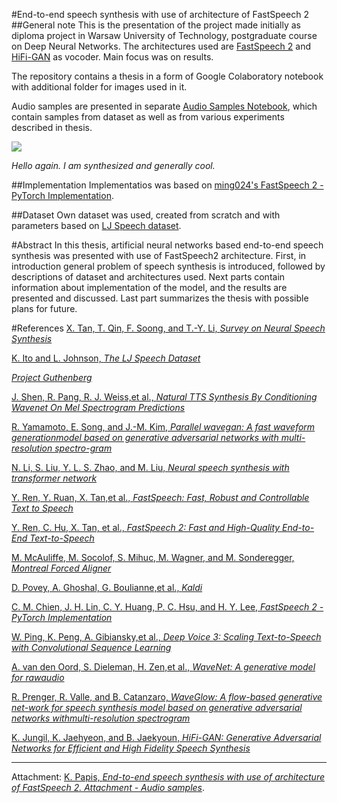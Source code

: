 #End-to-end speech synthesis with use of architecture of FastSpeech 2
##General note
This is the presentation of the project made initially as diploma project in Warsaw University of Technology, postgraduate course on Deep Neural Networks.
The architectures used are [FastSpeech 2](https://arxiv.org/abs/2006.04558) and [HiFi-GAN](https://arxiv.org/pdf/2010.05646.pdf) as vocoder.
Main focus was on results.

The repository contains a thesis in a form of Google Colaboratory notebook with additional folder for images used in it.

Audio samples are presented in separate [Audio Samples Notebook](https://colab.research.google.com/drive/1Cgr0z_vuYeb_zHGAsphcTvbg98GuFQyT?usp=sharing), which contain samples from dataset as well as from various experiments described in thesis.

![](https://drive.google.com/uc?id=1qWGDeQQKxGyRcIG3seLmnHVBnR9PCnw2)

*Hello again. I am synthesized and generally cool.*

##Implementation
Implementatios was based on [ming024's FastSpeech 2 - PyTorch Implementation](https://github.com/ming024/FastSpeech2).


##Dataset
Own dataset was used, created from scratch and with parameters based on [LJ Speech dataset](https://keithito.com/LJ-Speech-Dataset/).

#Abstract
In this thesis, artificial neural networks based end-to-end speech synthesis was presented with use of FastSpeech2 architecture. First, in introduction general problem of speech synthesis is introduced, followed by descriptions of dataset and architectures used. Next parts contain information about implementation of the model, and the results are presented and discussed. Last part summarizes the thesis with possible plans for future.

#References
[X. Tan, T. Qin, F. Soong, and T.-Y. Li, *Survey on Neural Speech Synthesis*](https://arxiv.org/pdf/2106.15561.pdf)

[K. Ito and L. Johnson, *The LJ Speech Dataset*](https://keithito.com/LJ-Speech-Dataset/)

[*Project Guthenberg*](https://www.gutenberg.org/)

[J. Shen, R. Pang, R. J. Weiss,et al., *Natural TTS Synthesis By Conditioning Wavenet On Mel Spectrogram Predictions*](https://arxiv.org/pdf/1712.05884.pdf)

[R. Yamamoto, E. Song, and J.-M. Kim, *Parallel wavegan: A fast waveform generationmodel based on generative adversarial networks with multi-resolution spectro-gram*](https://arxiv.org/abs/1910.11480)

[N. Li, S. Liu, Y. L. S. Zhao, and M. Liu, *Neural speech synthesis with transformer network*](https://ojs.aaai.org/index.php/AAAI/article/view/4642)

[Y. Ren, Y. Ruan, X. Tan,et al., *FastSpeech: Fast, Robust and Controllable Text to Speech*](https://arxiv.org/pdf/1905.09263.pdf)

[Y. Ren, C. Hu, X. Tan, et al., *FastSpeech 2: Fast and High-Quality End-to-End
Text-to-Speech*](https://arxiv.org/abs/2006.04558)

[M. McAuliffe, M. Socolof, S. Mihuc, M. Wagner, and M. Sonderegger, *Montreal Forced Aligner*](https://github.com/MontrealCorpusTools/Montreal-Forced-Aligner)

[D. Povey, A. Ghoshal, G. Boulianne,et al., *Kaldi*](http://kaldi-asr.org/)

[C. M. Chien, J. H. Lin, C. Y. Huang, P. C. Hsu, and H. Y. Lee, *FastSpeech 2 - PyTorch Implementation*](https://github.com/ming024/FastSpeech2)

[W. Ping, K. Peng, A. Gibiansky,et al., *Deep Voice 3: Scaling Text-to-Speech with Convolutional Sequence Learning*](https://arxiv.org/pdf/1710.07654.pdf)

[A. van den Oord, S. Dieleman, H. Zen,et al., *WaveNet: A generative model for rawaudio*](https://arxiv.org/abs/1609.03499)

[R. Prenger, R. Valle, and B. Catanzaro, *WaveGlow: A flow-based generative net-work for speech synthesis model based on generative adversarial networks withmulti-resolution spectrogram*](https://arxiv.org/abs/1811.00002)

[K. Jungil, K. Jaehyeon, and B. Jaekyoun, *HiFi-GAN: Generative Adversarial Networks for Efficient and High Fidelity Speech Synthesis*](https://arxiv.org/pdf/2010.05646.pdf)

__________________________________________________________________________

Attachment: [K. Papis, *End-to-end speech synthesis with use of architecture of FastSpeech 2. Attachment - Audio samples*](https://colab.research.google.com/drive/1Cgr0z_vuYeb_zHGAsphcTvbg98GuFQyT?usp=sharing).
